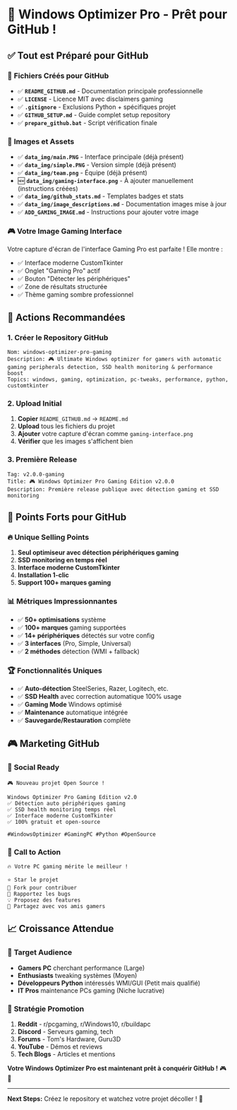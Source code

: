 # 🎉 **Windows Optimizer Pro - Prêt pour GitHub !**

## ✅ **Tout est Préparé pour GitHub**

### 📁 **Fichiers Créés pour GitHub**
- ✅ **`README_GITHUB.md`** - Documentation principale professionnelle
- ✅ **`LICENSE`** - Licence MIT avec disclaimers gaming
- ✅ **`.gitignore`** - Exclusions Python + spécifiques projet
- ✅ **`GITHUB_SETUP.md`** - Guide complet setup repository
- ✅ **`prepare_github.bat`** - Script vérification finale

### 📸 **Images et Assets**
- ✅ **`data_img/main.PNG`** - Interface principale (déjà présent)
- ✅ **`data_img/simple.PNG`** - Version simple (déjà présent)
- ✅ **`data_img/team.png`** - Équipe (déjà présent)
- 🆕 **`data_img/gaming-interface.png`** - À ajouter manuellement (instructions créées)
- ✅ **`data_img/github_stats.md`** - Templates badges et stats
- ✅ **`data_img/image_descriptions.md`** - Documentation images mise à jour
- ✅ **`ADD_GAMING_IMAGE.md`** - Instructions pour ajouter votre image

### 🎮 **Votre Image Gaming Interface**
Votre capture d'écran de l'interface Gaming Pro est parfaite ! Elle montre :
- ✅ Interface moderne CustomTkinter
- ✅ Onglet "Gaming Pro" actif
- ✅ Bouton "Détecter les périphériques"
- ✅ Zone de résultats structurée
- ✅ Thème gaming sombre professionnel

## 🚀 **Actions Recommandées**

### 1. **Créer le Repository GitHub**
```
Nom: windows-optimizer-pro-gaming
Description: 🎮 Ultimate Windows optimizer for gamers with automatic gaming peripherals detection, SSD health monitoring & performance boost
Topics: windows, gaming, optimization, pc-tweaks, performance, python, customtkinter
```

### 2. **Upload Initial**
1. **Copier** `README_GITHUB.md` → `README.md`
2. **Upload** tous les fichiers du projet
3. **Ajouter** votre capture d'écran comme `gaming-interface.png`
4. **Vérifier** que les images s'affichent bien

### 3. **Première Release**
```
Tag: v2.0.0-gaming
Title: 🎮 Windows Optimizer Pro Gaming Edition v2.0.0
Description: Première release publique avec détection gaming et SSD monitoring
```

## 🎯 **Points Forts pour GitHub**

### 🔥 **Unique Selling Points**
1. **Seul optimiseur avec détection périphériques gaming**
2. **SSD monitoring en temps réel**
3. **Interface moderne CustomTkinter**  
4. **Installation 1-clic**
5. **Support 100+ marques gaming**

### 📊 **Métriques Impressionnantes**
- ✅ **50+ optimisations** système
- ✅ **100+ marques** gaming supportées
- ✅ **14+ périphériques** détectés sur votre config
- ✅ **3 interfaces** (Pro, Simple, Universal)
- ✅ **2 méthodes** détection (WMI + fallback)

### 🏆 **Fonctionnalités Uniques**
- ✅ **Auto-détection** SteelSeries, Razer, Logitech, etc.
- ✅ **SSD Health** avec correction automatique 100% usage
- ✅ **Gaming Mode** Windows optimisé
- ✅ **Maintenance** automatique intégrée
- ✅ **Sauvegarde/Restauration** complète

## 🎮 **Marketing GitHub**

### 📱 **Social Ready**
```
🎮 Nouveau projet Open Source !

Windows Optimizer Pro Gaming Edition v2.0
✅ Détection auto périphériques gaming  
✅ SSD health monitoring temps réel
✅ Interface moderne CustomTkinter
✅ 100% gratuit et open-source

#WindowsOptimizer #GamingPC #Python #OpenSource
```

### 🔗 **Call to Action**
```
🔥 Votre PC gaming mérite le meilleur !

⭐ Star le projet
🍴 Fork pour contribuer  
🐛 Rapportez les bugs
💡 Proposez des features
📣 Partagez avec vos amis gamers
```

## 📈 **Croissance Attendue**

### 🎯 **Target Audience**
- **Gamers PC** cherchant performance (Large)
- **Enthusiasts** tweaking systèmes (Moyen)
- **Développeurs Python** intéressés WMI/GUI (Petit mais qualifié)
- **IT Pros** maintenance PCs gaming (Niche lucrative)

### 🚀 **Stratégie Promotion**
1. **Reddit** - r/pcgaming, r/Windows10, r/buildapc
2. **Discord** - Serveurs gaming, tech
3. **Forums** - Tom's Hardware, Guru3D
4. **YouTube** - Démos et reviews
5. **Tech Blogs** - Articles et mentions

**Votre Windows Optimizer Pro est maintenant prêt à conquérir GitHub !** 🎮🚀

---

**Next Steps:** Créez le repository et watchez votre projet décoller ! 🌟
